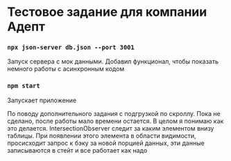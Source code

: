 # Тестовое задание для компании Адепт

### `npx json-server db.json --port 3001`
Запуск сервера с мок данными. Добавил функционал, чтобы показать немного работы с асинхронным кодом


### `npm start`
Запускает приложение

По поводу дополнительного задания с подгрузкой по скроллу. Пока не сделано, после работы мало времени остается. В целом я понимаю как это делается.
IntersectionObserver следит за каким элементом внизу таблицы. При появлении этого элемента в области видимости, просисходит запрос к бэку за новой порцией данных, эти данные записываются в стейт и все работает как надо